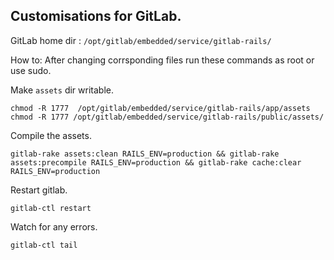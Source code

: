 Customisations for GitLab.
--------

GitLab home dir : `/opt/gitlab/embedded/service/gitlab-rails/`

How to: After changing corrsponding files run these commands as root or use sudo.

Make `assets` dir writable.

```
chmod -R 1777  /opt/gitlab/embedded/service/gitlab-rails/app/assets
chmod -R 1777 /opt/gitlab/embedded/service/gitlab-rails/public/assets/
```

Compile the assets.

```
gitlab-rake assets:clean RAILS_ENV=production && gitlab-rake assets:precompile RAILS_ENV=production && gitlab-rake cache:clear RAILS_ENV=production
```

Restart gitlab.

```
gitlab-ctl restart
```

Watch for any errors.

```
gitlab-ctl tail
```